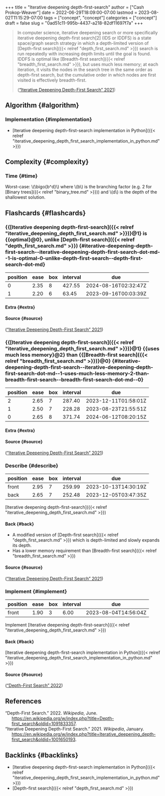 +++
title = "Iterative deepening depth-first-search"
author = ["Cash Prokop-Weaver"]
date = 2022-06-29T18:09:00-07:00
lastmod = 2023-08-02T11:15:29-07:00
tags = ["concept", "concept"]
categories = ["concept"]
draft = false
slug = "0ad51c11-995b-4437-a218-82df11697f7a"
+++

> In computer science, iterative deepening search or more specifically iterative deepening depth-first search[2] (IDS or IDDFS) is a state space/graph search strategy in which a depth-limited version of [Depth-first search]({{< relref "depth_first_search.md" >}}) search is run repeatedly with increasing depth limits until the goal is found. IDDFS is optimal like [Breadth-first search]({{< relref "breadth_first_search.md" >}}), but uses much less memory; at each iteration, it visits the nodes in the search tree in the same order as depth-first search, but the cumulative order in which nodes are first visited is effectively breadth-first.
>
> (<a href="#citeproc_bib_item_2">“Iterative Deepening Depth-First Search” 2021</a>)


## Algorithm {#algorithm}


### Implementation {#implementation}

-   [Iterative deepening depth-first-search implementation in Python]({{< relref "iterative_deepening_depth_first_search_implementation_in_python.md" >}})


## Complexity {#complexity}


### Time {#time}

Worst-case: \\(\bigo{b^d}\\) where \\(b\\) is the branching factor (e.g. 2 for [Binary trees]({{< relref "binary_tree.md" >}})) and \\(d\\) is the depth of the shallowest solution.


## Flashcards {#flashcards}


### {{[Iterative deepening depth-first-search]({{< relref "iterative_deepening_depth_first_search.md" >}})}@1} is {{optimal}@0}, unlike [Depth-first search]({{< relref "depth_first_search.md" >}}) {#iterative-deepening-depth-first-search--iterative-deepening-depth-first-search-dot-md--1-is-optimal-0-unlike-depth-first-search--depth-first-search-dot-md}

| position | ease | box | interval | due                  |
|----------|------|-----|----------|----------------------|
| 0        | 2.35 | 8   | 427.55   | 2024-08-16T02:32:47Z |
| 1        | 2.20 | 6   | 63.45    | 2023-09-16T00:03:39Z |


#### Extra {#extra}


#### Source {#source}

(<a href="#citeproc_bib_item_2">“Iterative Deepening Depth-First Search” 2021</a>)


### {{[Iterative deepening depth-first-search]({{< relref "iterative_deepening_depth_first_search.md" >}})}@1} {{uses much less memory}@2} than {{[Breadth-first search]({{< relref "breadth_first_search.md" >}})}@0} {#iterative-deepening-depth-first-search--iterative-deepening-depth-first-search-dot-md--1-uses-much-less-memory-2-than-breadth-first-search--breadth-first-search-dot-md--0}

| position | ease | box | interval | due                  |
|----------|------|-----|----------|----------------------|
| 2        | 2.65 | 7   | 287.40   | 2023-12-11T01:58:01Z |
| 1        | 2.50 | 7   | 228.28   | 2023-08-23T21:55:51Z |
| 0        | 2.65 | 8   | 371.74   | 2024-06-12T08:20:15Z |


#### Extra {#extra}


#### Source {#source}

(<a href="#citeproc_bib_item_2">“Iterative Deepening Depth-First Search” 2021</a>)


### Describe {#describe}

| position | ease | box | interval | due                  |
|----------|------|-----|----------|----------------------|
| front    | 2.95 | 7   | 259.99   | 2023-10-13T14:30:19Z |
| back     | 2.65 | 7   | 252.48   | 2023-12-05T03:47:35Z |

[Iterative deepening depth-first-search]({{< relref "iterative_deepening_depth_first_search.md" >}})


#### Back {#back}

-   A modified version of [Depth-first search]({{< relref "depth_first_search.md" >}}) which is depth-limited and slowly expands its depth.
-   Has a lower memory requirement than [Breadth-first search]({{< relref "breadth_first_search.md" >}})


#### Source {#source}

(<a href="#citeproc_bib_item_2">“Iterative Deepening Depth-First Search” 2021</a>)


### Implement {#implement}

| position | ease | box | interval | due                  |
|----------|------|-----|----------|----------------------|
| front    | 1.90 | 3   | 6.00     | 2023-08-04T14:56:04Z |

Implement [Iterative deepening depth-first-search]({{< relref "iterative_deepening_depth_first_search.md" >}})


#### Back {#back}

[Iterative deepening depth-first-search implementation in Python]({{< relref "iterative_deepening_depth_first_search_implementation_in_python.md" >}})


#### Source {#source}

(<a href="#citeproc_bib_item_1">“Depth-First Search” 2022</a>)

## References

<style>.csl-entry{text-indent: -1.5em; margin-left: 1.5em;}</style><div class="csl-bib-body">
  <div class="csl-entry"><a id="citeproc_bib_item_1"></a>“Depth-First Search.” 2022. <i>Wikipedia</i>, June. <a href="https://en.wikipedia.org/w/index.php?title=Depth-first_search&oldid=1091833357">https://en.wikipedia.org/w/index.php?title=Depth-first_search&#38;oldid=1091833357</a>.</div>
  <div class="csl-entry"><a id="citeproc_bib_item_2"></a>“Iterative Deepening Depth-First Search.” 2021. <i>Wikipedia</i>, January. <a href="https://en.wikipedia.org/w/index.php?title=Iterative_deepening_depth-first_search&oldid=1001650193">https://en.wikipedia.org/w/index.php?title=Iterative_deepening_depth-first_search&#38;oldid=1001650193</a>.</div>
</div>


## Backlinks {#backlinks}

-   [Iterative deepening depth-first-search implementation in Python]({{< relref "iterative_deepening_depth_first_search_implementation_in_python.md" >}})
-   [Depth-first search]({{< relref "depth_first_search.md" >}})
